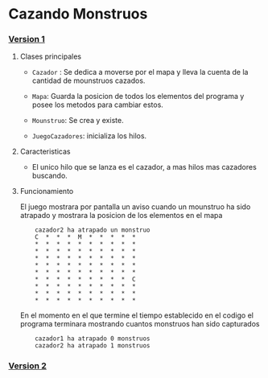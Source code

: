 
# Cazando Monstruos

### [Version 1](https://github.com/IsmaelJos/CazandoMonstruos/tree/V1)



1. Clases principales

    - `Cazador` : Se dedica a moverse por el mapa y lleva la cuenta de la cantidad de mounstruos cazados.

    - `Mapa`: Guarda la posicion de todos los elementos del programa y posee los metodos para cambiar estos.

    - `Mounstruo`: Se crea y existe.
    
    - `JuegoCazadores`: inicializa los hilos.

2.  Caracteristicas

    - El unico hilo que se lanza es el cazador, a mas hilos mas cazadores buscando.

3.  Funcionamiento

    El juego mostrara por pantalla un aviso cuando un mounstruo ha sido atrapado y mostrara la posicion de los elementos en el mapa

    ```
        cazador2 ha atrapado un monstruo
        C  *  *  *  M  *  *  *  *  *  
        *  *  *  *  *  *  *  *  *  *  
        *  *  *  *  *  *  *  *  *  *  
        *  *  *  *  *  *  *  *  *  *  
        *  *  *  *  *  *  *  *  *  *  
        *  *  *  *  *  *  *  *  *  *  
        *  *  *  *  *  *  *  *  *  C  
        *  *  *  *  *  *  *  *  *  *  
        *  *  *  *  *  *  *  *  *  *  
        *  *  *  *  *  *  *  *  *  *
    ```

    En el momento en el que termine el tiempo establecido en el codigo el programa terminara mostrando cuantos monstruos han sido capturados

    ```
        cazador1 ha atrapado 0 monstruos
        cazador2 ha atrapado 1 monstruos
    ```



### [Version 2](https://github.com/IsmaelJos/CazandoMonstruos/tree/V2)

